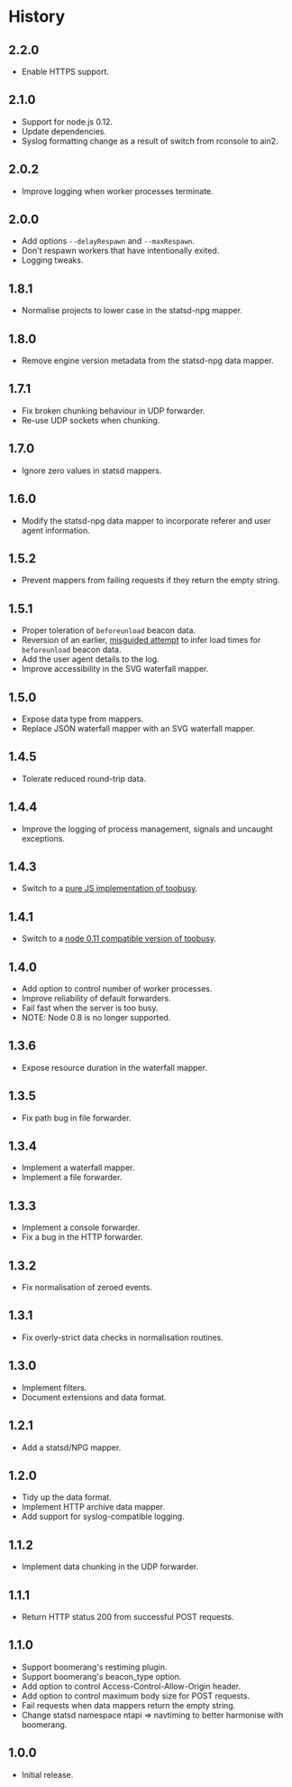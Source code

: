 # History

## 2.2.0

* Enable HTTPS support.

## 2.1.0

* Support for node.js 0.12.
* Update dependencies.
* Syslog formatting change as a result of switch from rconsole to ain2.

## 2.0.2

* Improve logging when worker processes terminate.

## 2.0.0

* Add options `--delayRespawn` and `--maxRespawn`.
* Don't respawn workers that have intentionally exited.
* Logging tweaks.

## 1.8.1

* Normalise projects to lower case in the statsd-npg mapper.

## 1.8.0

* Remove engine version metadata from the statsd-npg data mapper.

## 1.7.1

* Fix broken chunking behaviour in UDP forwarder.
* Re-use UDP sockets when chunking.

## 1.7.0

* Ignore zero values in statsd mappers.

## 1.6.0

* Modify the statsd-npg data mapper to incorporate referer and user agent information.

## 1.5.2

* Prevent mappers from failing requests if they return the empty string.

## 1.5.1

* Proper toleration of `beforeunload` beacon data.
* Reversion of an earlier, [misguided attempt](https://github.com/nature/boomcatch/issues/33) to infer load times for `beforeunload` beacon data.
* Add the user agent details to the log.
* Improve accessibility in the SVG waterfall mapper.

## 1.5.0

* Expose data type from mappers.
* Replace JSON waterfall mapper with an SVG waterfall mapper.

## 1.4.5

* Tolerate reduced round-trip data.

## 1.4.4

* Improve the logging of process management, signals and uncaught exceptions.

## 1.4.3

* Switch to a [pure JS implementation of toobusy](https://github.com/STRML/node-toobusy).

## 1.4.1

* Switch to a [node 0.11 compatible version of toobusy](https://github.com/dannycoates/node-toobusy/tree/node11).

## 1.4.0

* Add option to control number of worker processes.
* Improve reliability of default forwarders.
* Fail fast when the server is too busy.
* NOTE: Node 0.8 is no longer supported.

## 1.3.6

* Expose resource duration in the waterfall mapper.

## 1.3.5

* Fix path bug in file forwarder.

## 1.3.4

* Implement a waterfall mapper.
* Implement a file forwarder.

## 1.3.3

* Implement a console forwarder.
* Fix a bug in the HTTP forwarder.

## 1.3.2

* Fix normalisation of zeroed events.

## 1.3.1

* Fix overly-strict data checks in normalisation routines.

## 1.3.0

* Implement filters.
* Document extensions and data format.

## 1.2.1

* Add a statsd/NPG mapper.

## 1.2.0

* Tidy up the data format.
* Implement HTTP archive data mapper.
* Add support for syslog-compatible logging.

## 1.1.2

* Implement data chunking in the UDP forwarder.

## 1.1.1

* Return HTTP status 200 from successful POST requests.

## 1.1.0

* Support boomerang's restiming plugin.
* Support boomerang's beacon_type option.
* Add option to control Access-Control-Allow-Origin header.
* Add option to control maximum body size for POST requests.
* Fail requests when data mappers return the empty string.
* Change statsd namespace ntapi => navtiming to better harmonise with boomerang.

## 1.0.0

* Initial release.

